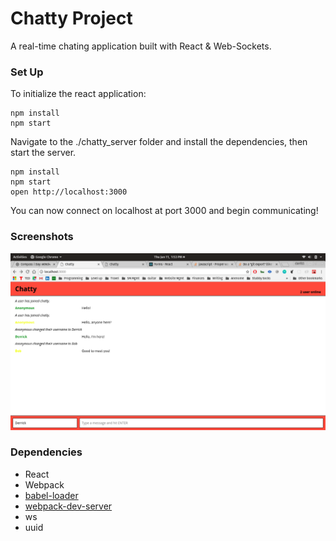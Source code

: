 Chatty Project
=====================

A real-time chating application built with React & Web-Sockets.

### Set Up

To initialize the react application:

```
npm install
npm start
```

Navigate to the ./chatty_server folder and install the dependencies, then start the server.

```
npm install
npm start
open http://localhost:3000
```

You can now connect on localhost at port 3000 and begin communicating!

### Screenshots

!["Chat with users in real-time!"](https://github.com/derrickpersson/chatty-app/blob/master/docs/homepage.png?raw=true)

### Dependencies

* React
* Webpack
* [babel-loader](https://github.com/babel/babel-loader)
* [webpack-dev-server](https://github.com/webpack/webpack-dev-server)
* ws
* uuid


